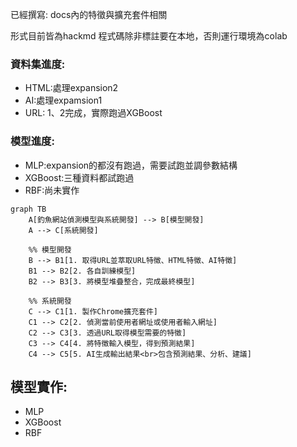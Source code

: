 已經撰寫:
docs內的特徵與擴充套件相關

形式目前皆為hackmd
程式碼除非標註要在本地，否則運行環境為colab

### 資料集進度:
  * HTML:處理expansion2
  * AI:處理expamsion1
  * URL: 1、2完成，實際跑過XGBoost

### 模型進度:
  * MLP:expansion的都沒有跑過，需要試跑並調參數結構
  * XGBoost:三種資料都試跑過
  * RBF:尚未實作

  
```mermaid
graph TB
    A[釣魚網站偵測模型與系統開發] --> B[模型開發]
    A --> C[系統開發]

    %% 模型開發
    B --> B1[1. 取得URL並萃取URL特徵、HTML特徵、AI特徵]
    B1 --> B2[2. 各自訓練模型]
    B2 --> B3[3. 將模型堆疊整合，完成最終模型]

    %% 系統開發
    C --> C1[1. 製作Chrome擴充套件]
    C1 --> C2[2. 偵測當前使用者網址或使用者輸入網址]
    C2 --> C3[3. 透過URL取得模型需要的特徵]
    C3 --> C4[4. 將特徵輸入模型，得到預測結果]
    C4 --> C5[5. AI生成輸出結果<br>包含預測結果、分析、建議]
```

##  模型實作: 
  * MLP
  * XGBoost
  * RBF

